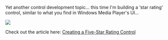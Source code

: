 Yet another control development topic... this time I'm building a &#8216;star rating' control, similar to what you find in Windows Media Player's UI...

![](http://msdn.microsoft.com/msdnmag/issues/05/01/AdvancedBasics/fig01.gif)

Check out the article here: [Creating a Five-Star Rating Control](http://msdn.microsoft.com/msdnmag/issues/05/01/AdvancedBasics/default.aspx)